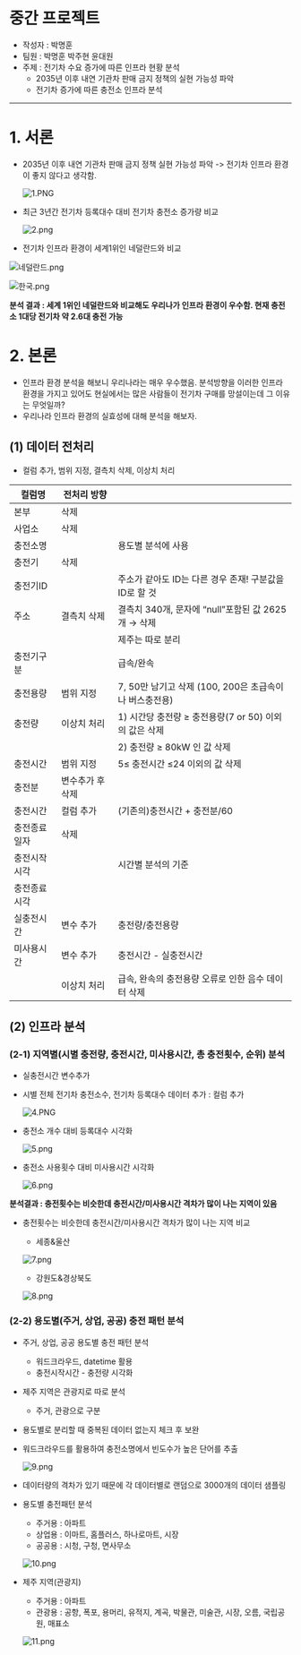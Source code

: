 # 중간 프로젝트

- 작성자 : 박명훈
- 팀원 : 박명훈 박주현 윤대원
- 주제 : 전기차 수요 증가에 따른 인프라 현황 분석
    - 2035년 이후 내연 기관차 판매 금지 정책의 실현 가능성 파악
    - 전기차 증가에 따른 충전소 인프라 분석

---

# 1. 서론

- 2035년 이후 내연 기관차 판매 금지 정책 실현 가능성 파악 -> 전기차 인프라 환경이 좋지 않다고 생각함.
    
    ![1.PNG](%E1%84%8C%E1%85%AE%E1%86%BC%E1%84%80%E1%85%A1%E1%86%AB%20%E1%84%91%E1%85%B3%E1%84%85%E1%85%A9%E1%84%8C%E1%85%A6%E1%86%A8%E1%84%90%E1%85%B3%201b417c3b1a9047c0af0e3eaeb0c302fa/1.png)
    
- 최근 3년간 전기차 등록대수 대비 전기차 충전소 증가량 비교
    
    ![2.png](%E1%84%8C%E1%85%AE%E1%86%BC%E1%84%80%E1%85%A1%E1%86%AB%20%E1%84%91%E1%85%B3%E1%84%85%E1%85%A9%E1%84%8C%E1%85%A6%E1%86%A8%E1%84%90%E1%85%B3%201b417c3b1a9047c0af0e3eaeb0c302fa/2.png)
    
- 전기차 인프라 환경이 세계1위인 네덜란드와 비교

![네덜란드.png](%E1%84%8C%E1%85%AE%E1%86%BC%E1%84%80%E1%85%A1%E1%86%AB%20%E1%84%91%E1%85%B3%E1%84%85%E1%85%A9%E1%84%8C%E1%85%A6%E1%86%A8%E1%84%90%E1%85%B3%201b417c3b1a9047c0af0e3eaeb0c302fa/%25EB%2584%25A4%25EB%258D%259C%25EB%259E%2580%25EB%2593%259C.png)

![한국.png](%E1%84%8C%E1%85%AE%E1%86%BC%E1%84%80%E1%85%A1%E1%86%AB%20%E1%84%91%E1%85%B3%E1%84%85%E1%85%A9%E1%84%8C%E1%85%A6%E1%86%A8%E1%84%90%E1%85%B3%201b417c3b1a9047c0af0e3eaeb0c302fa/%25ED%2595%259C%25EA%25B5%25AD.png)

**분석 결과 : 세계 1위인 네덜란드와 비교해도 우리나가 인프라 환경이 우수함. 현재 충전소 1대당 전기차 약 2.6대 충전 가능**

# 2. 본론

- 인프라 환경 분석을 해보니 우리나라는 매우 우수했음. 분석방향을 이러한 인프라 환경을 가지고 있어도 현실에서는 많은 사람들이 전기차 구매를 망설이는데 그 이유는 무엇일까?
- 우리나라 인프라 환경의 실효성에 대해 분석을 해보자.

## (1) 데이터 전처리

- 컬럼 추가, 범위 지정, 결측치 삭제, 이상치 처리

| 컬럼명 | 전처리 방향 |  |
| --- | --- | --- |
| 본부 | 삭제 |  |
| 사업소 | 삭제 |  |
| 충전소명 |  | 용도별 분석에 사용 |
| 충전기 | 삭제 |  |
| 충전기ID |  | 주소가 같아도 ID는 다른 경우 존재! 구분값을 ID로 할 것 |
| 주소 | 결측치 삭제 | 결측치 340개, 문자에 “null”포함된 값 2625개 → 삭제 |
|  |  | 제주는 따로 분리 |
| 충전기구분 |  | 급속/완속 |
| 충전용량 | 범위 지정 | 7, 50만 남기고 삭제 (100, 200은 초급속이나 버스충전용) |
| 충전량 | 이상치 처리 | 1) 시간당 충전량 ≥ 충전용량(7 or 50) 이외의 값은 삭제 |
|  |  | 2) 충전량 ≥ 80kW 인 값 삭제 |
| 충전시간 | 범위 지정 | 5≤ 충전시간 ≤24 이외의 값 삭제 |
| 충전분 | 변수추가 후 삭제 |  |
| 충전시간 | 컬럼 추가 | (기존의)충전시간 + 충전분/60 |
| 충전종료일자 | 삭제 |  |
| 충전시작시각 |  | 시간별 분석의 기준 |
| 충전종료시각 |  |  |
| 실충전시간 | 변수 추가 | 충전량/충전용량 |
| 미사용시간 | 변수 추가 | 충전시간 - 실충전시간 |
|  | 이상치 처리 | 급속, 완속의 충전용량 오류로 인한 음수 데이터 삭제 |

## (2) 인프라 분석

### (2-1) 지역별(시별 충전량, 충전시간, 미사용시간, 총 충전횟수, 순위) 분석

- 실충전시간 변수추가
- 시별 전체 전기차 충전소수, 전기차 등록대수 데이터 추가 : 컬럼 추가
    
    ![4.PNG](%E1%84%8C%E1%85%AE%E1%86%BC%E1%84%80%E1%85%A1%E1%86%AB%20%E1%84%91%E1%85%B3%E1%84%85%E1%85%A9%E1%84%8C%E1%85%A6%E1%86%A8%E1%84%90%E1%85%B3%201b417c3b1a9047c0af0e3eaeb0c302fa/4.png)
    
- 충전소 개수 대비 등록대수 시각화
    
    ![5.png](%E1%84%8C%E1%85%AE%E1%86%BC%E1%84%80%E1%85%A1%E1%86%AB%20%E1%84%91%E1%85%B3%E1%84%85%E1%85%A9%E1%84%8C%E1%85%A6%E1%86%A8%E1%84%90%E1%85%B3%201b417c3b1a9047c0af0e3eaeb0c302fa/5.png)
    

- 충전소 사용횟수 대비 미사용시간 시각화
    
    ![6.png](%E1%84%8C%E1%85%AE%E1%86%BC%E1%84%80%E1%85%A1%E1%86%AB%20%E1%84%91%E1%85%B3%E1%84%85%E1%85%A9%E1%84%8C%E1%85%A6%E1%86%A8%E1%84%90%E1%85%B3%201b417c3b1a9047c0af0e3eaeb0c302fa/6.png)
    

**분석결과 : 충전횟수는 비슷한데 충전시간/미사용시간 격차가 많이 나는 지역이 있음**

- 충전횟수는 비슷한데 충전시간/미사용시간 격차가 많이 나는 지역 비교
    - 세종&울산
    
    ![7.png](%E1%84%8C%E1%85%AE%E1%86%BC%E1%84%80%E1%85%A1%E1%86%AB%20%E1%84%91%E1%85%B3%E1%84%85%E1%85%A9%E1%84%8C%E1%85%A6%E1%86%A8%E1%84%90%E1%85%B3%201b417c3b1a9047c0af0e3eaeb0c302fa/7.png)
    
    - 강원도&경상북도
    
    ![8.png](%E1%84%8C%E1%85%AE%E1%86%BC%E1%84%80%E1%85%A1%E1%86%AB%20%E1%84%91%E1%85%B3%E1%84%85%E1%85%A9%E1%84%8C%E1%85%A6%E1%86%A8%E1%84%90%E1%85%B3%201b417c3b1a9047c0af0e3eaeb0c302fa/8.png)
    

### (2-2) 용도별(주거, 상업, 공공) 충전 패턴 분석

- 주거, 상업, 공공 용도별 충전 패턴 분석
    - 워드크라우드, datetime 활용
    - 충전시작시간 - 충전량 시각화
- 제주 지역은 관광지로 따로 분석
    - 주거, 관광으로 구분
- 용도별로 분리할 때 중복된 데이터 없는지 체크 후 보완
- 워드크라우드를 활용하여 충전소명에서 빈도수가 높은 단어를 추출
    
    ![9.png](%E1%84%8C%E1%85%AE%E1%86%BC%E1%84%80%E1%85%A1%E1%86%AB%20%E1%84%91%E1%85%B3%E1%84%85%E1%85%A9%E1%84%8C%E1%85%A6%E1%86%A8%E1%84%90%E1%85%B3%201b417c3b1a9047c0af0e3eaeb0c302fa/9.png)
    
- 데이터량의 격차가 있기 때문에 각 데이터별로 랜덤으로 3000개의 데이터 샘플링
- 용도별 충전패턴 분석
    - 주거용 : 아파트
    - 상업용 : 이마트, 홈플러스, 하나로마트, 시장
    - 공공용 : 시청, 구청, 면사무소
    
    ![10.png](%E1%84%8C%E1%85%AE%E1%86%BC%E1%84%80%E1%85%A1%E1%86%AB%20%E1%84%91%E1%85%B3%E1%84%85%E1%85%A9%E1%84%8C%E1%85%A6%E1%86%A8%E1%84%90%E1%85%B3%201b417c3b1a9047c0af0e3eaeb0c302fa/10.png)
    
- 제주 지역(관광지)
    - 주거용 : 아파트
    - 관광용 : 공항, 폭포, 용머리, 유적지, 계곡, 박물관, 미술관, 시장, 오름, 국립공원, 매표소
    
    ![11.png](%E1%84%8C%E1%85%AE%E1%86%BC%E1%84%80%E1%85%A1%E1%86%AB%20%E1%84%91%E1%85%B3%E1%84%85%E1%85%A9%E1%84%8C%E1%85%A6%E1%86%A8%E1%84%90%E1%85%B3%201b417c3b1a9047c0af0e3eaeb0c302fa/11.png)